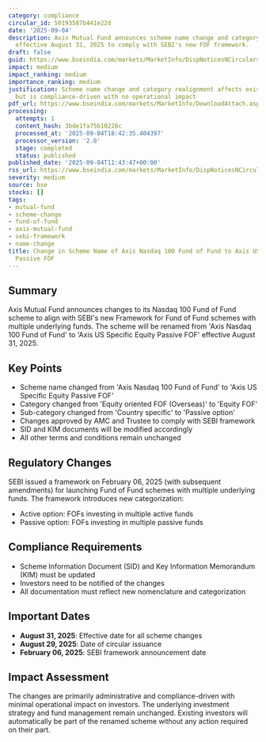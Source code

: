```yaml
---
category: compliance
circular_id: 50193587b441e22d
date: '2025-09-04'
description: Axis Mutual Fund announces scheme name change and category realignment
  effective August 31, 2025 to comply with SEBI's new FOF framework.
draft: false
guid: https://www.bseindia.com/markets/MarketInfo/DispNoticesNCirculars.aspx?Noticeid={66660D36-1FBE-48C4-85AE-D6CA14FECF83}&noticeno=20250904-22&dt=09/04/2025&icount=22&totcount=68&flag=0
impact: medium
impact_ranking: medium
importance_ranking: medium
justification: Scheme name change and category realignment affects existing investors
  but is compliance-driven with no operational impact
pdf_url: https://www.bseindia.com/markets/MarketInfo/DownloadAttach.aspx?id=20250904-22&attachedId=ba209618-3a1d-439d-a73e-daa5b6094eb7
processing:
  attempts: 1
  content_hash: 3bde1fa75b10228c
  processed_at: '2025-09-04T18:42:35.404397'
  processor_version: '2.0'
  stage: completed
  status: published
published_date: '2025-09-04T11:43:47+00:00'
rss_url: https://www.bseindia.com/markets/MarketInfo/DispNoticesNCirculars.aspx?Noticeid={66660D36-1FBE-48C4-85AE-D6CA14FECF83}&noticeno=20250904-22&dt=09/04/2025&icount=22&totcount=68&flag=0
severity: medium
source: bse
stocks: []
tags:
- mutual-fund
- scheme-change
- fund-of-fund
- axis-mutual-fund
- sebi-framework
- name-change
title: Change in Scheme Name of Axis Nasdaq 100 Fund of Fund to Axis US Specific Equity
  Passive FOF
---
```


## Summary

Axis Mutual Fund announces changes to its Nasdaq 100 Fund of Fund scheme to align with SEBI's new Framework for Fund of Fund schemes with multiple underlying funds. The scheme will be renamed from 'Axis Nasdaq 100 Fund of Fund' to 'Axis US Specific Equity Passive FOF' effective August 31, 2025.

## Key Points

- Scheme name changed from 'Axis Nasdaq 100 Fund of Fund' to 'Axis US Specific Equity Passive FOF'
- Category changed from 'Equity oriented FOF (Overseas)' to 'Equity FOF'
- Sub-category changed from 'Country specific' to 'Passive option'
- Changes approved by AMC and Trustee to comply with SEBI framework
- SID and KIM documents will be modified accordingly
- All other terms and conditions remain unchanged

## Regulatory Changes

SEBI issued a framework on February 06, 2025 (with subsequent amendments) for launching Fund of Fund schemes with multiple underlying funds. The framework introduces new categorization:
- Active option: FOFs investing in multiple active funds
- Passive option: FOFs investing in multiple passive funds

## Compliance Requirements

- Scheme Information Document (SID) and Key Information Memorandum (KIM) must be updated
- Investors need to be notified of the changes
- All documentation must reflect new nomenclature and categorization

## Important Dates

- **August 31, 2025**: Effective date for all scheme changes
- **August 29, 2025**: Date of circular issuance
- **February 06, 2025**: SEBI framework announcement date

## Impact Assessment

The changes are primarily administrative and compliance-driven with minimal operational impact on investors. The underlying investment strategy and fund management remain unchanged. Existing investors will automatically be part of the renamed scheme without any action required on their part.